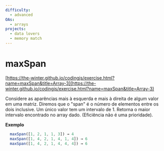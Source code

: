 ```yaml
---
difficulty:
  - advanced
OAs:
  - arrays
projects:
  - data lovers
  - memory match
---
```


# maxSpan

[https://the-winter.github.io/codingjs/exercise.html?name=maxSpan&title=Array-3](https://the-winter.github.io/codingjs/exercise.html?name=maxSpan&title=Array-3)

Considere as aparências mais à esquerda e mais à direita
de algum valor em uma matriz. Diremos que o "span" é o
número de elementos entre os dois inclusive. Um único valor
tem um intervalo de 1. Retorna o maior intervalo encontrado
no array dado. (Eficiência não é uma prioridade).

__Exemplo__

```js
  maxSpan([1, 2, 1, 1, 3]) → 4
  maxSpan([1, 4, 2, 1, 4, 1, 4]) → 6
  maxSpan([1, 4, 2, 1, 4, 4, 4]) → 6
```
